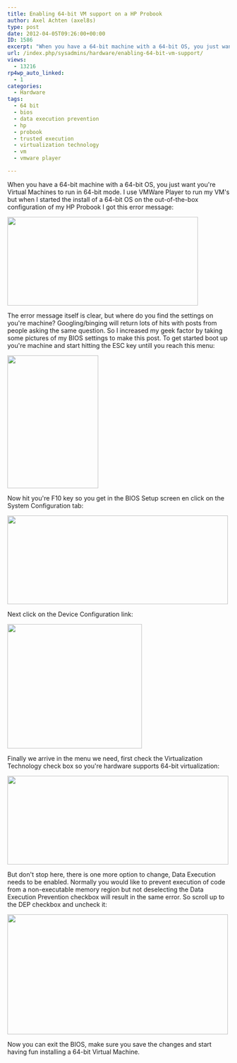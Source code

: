 ```yaml
---
title: Enabling 64-bit VM support on a HP Probook
author: Axel Achten (axel8s)
type: post
date: 2012-04-05T09:26:00+00:00
ID: 1586
excerpt: "When you have a 64-bit machine with a 64-bit OS, you just want you're Virtual Machines to run in 64-bit mode. I use VMWare Player to run my VM's but when I started the install of a 64-bit OS on the out-of-the-box configuration of my HP Probook I got thi&hellip;"
url: /index.php/sysadmins/hardware/enabling-64-bit-vm-support/
views:
  - 13216
rp4wp_auto_linked:
  - 1
categories:
  - Hardware
tags:
  - 64 bit
  - bios
  - data execution prevention
  - hp
  - probook
  - trusted execution
  - virtualization technology
  - vm
  - vmware player

---
```

When you have a 64-bit machine with a 64-bit OS, you just want you're Virtual Machines to run in 64-bit mode. I use VMWare Player to run my VM's but when I started the install of a 64-bit OS on the out-of-the-box configuration of my HP Probook I got this error message:

<div class="image_block">
  <a href="https://lessthandot.z19.web.core.windows.net/wp-content/uploads/users/axel8s/64Bios1.png?mtime=1333624722"><img alt="" src="https://lessthandot.z19.web.core.windows.net/wp-content/uploads/users/axel8s/64Bios1.png?mtime=1333624722" width="432" height="201" /></a>
</div>

The error message itself is clear, but where do you find the settings on you're machine? Googling/binging will return lots of hits with posts from people asking the same question. So I increased my geek factor by taking some pictures of my BIOS settings to make this post. To get started boot up you're machine and start hitting the ESC key untill you reach this menu:

<div class="image_block">
  <a href="https://lessthandot.z19.web.core.windows.net/wp-content/uploads/users/axel8s/64Bios2.png?mtime=1333624733"><img alt="" src="https://lessthandot.z19.web.core.windows.net/wp-content/uploads/users/axel8s/64Bios2.png?mtime=1333624733" width="206" height="301" /></a>
</div>

Now hit you're F10 key so you get in the BIOS Setup screen en click on the System Configuration tab:

<div class="image_block">
  <a href="https://lessthandot.z19.web.core.windows.net/wp-content/uploads/users/axel8s/64Bios3.png?mtime=1333624755"><img alt="" src="https://lessthandot.z19.web.core.windows.net/wp-content/uploads/users/axel8s/64Bios3.png?mtime=1333624755" width="500" height="201" /></a>
</div>

Next click on the Device Configuration link:

<div class="image_block">
  <a href="https://lessthandot.z19.web.core.windows.net/wp-content/uploads/users/axel8s/64Bios4.png?mtime=1333624767"><img alt="" src="https://lessthandot.z19.web.core.windows.net/wp-content/uploads/users/axel8s/64Bios4.png?mtime=1333624767" width="305" height="282" /></a>
</div>

Finally we arrive in the menu we need, first check the Virtualization Technology check box so you're hardware supports 64-bit virtualization:

<div class="image_block">
  <a href="https://lessthandot.z19.web.core.windows.net/wp-content/uploads/users/axel8s/64Bios5.png?mtime=1333624778"><img alt="" src="https://lessthandot.z19.web.core.windows.net/wp-content/uploads/users/axel8s/64Bios5.png?mtime=1333624778" width="501" height="201" /></a>
</div>

But don't stop here, there is one more option to change, Data Execution needs to be enabled. Normally you would like to prevent execution of code from a non-executable memory region but not deselecting the Data Execution Prevention checkbox will result in the same error. So scroll up to the DEP checkbox and uncheck it:

<div class="image_block">
  <a href="https://lessthandot.z19.web.core.windows.net/wp-content/uploads/users/axel8s/64Bios6.png?mtime=1333624823"><img alt="" src="https://lessthandot.z19.web.core.windows.net/wp-content/uploads/users/axel8s/64Bios6.png?mtime=1333624823" width="500" height="272" /></a>
</div>

Now you can exit the BIOS, make sure you save the changes and start having fun installing a 64-bit Virtual Machine.